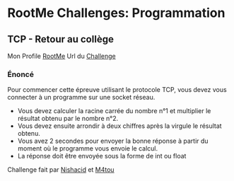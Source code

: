 # RootMe Challenges: Programmation

## TCP - Retour au collège

Mon Profile [RootMe](https://www.root-me.org/ElPeauDeLaBanana?lang=fr)
Url du [Challenge](https://www.root-me.org/fr/Challenges/Programmation/TCP-Retour-au-college)

### Énoncé

Pour commencer cette épreuve utilisant le protocole TCP, vous devez vous connecter à un programme sur une socket réseau.

- Vous devez calculer la racine carrée du nombre n°1 et multiplier le résultat obtenu par le nombre n°2.
- Vous devez ensuite arrondir à deux chiffres après la virgule le résultat obtenu.
- Vous avez 2 secondes pour envoyer la bonne réponse à partir du moment où le programme vous envoie le calcul.
- La réponse doit être envoyée sous la forme de int ou float

Challenge fait par [Nishacid](https://www.root-me.org/Nishacid?lang=fr) et [M4tou](https://www.root-me.org/M4tou?lang=fr)
